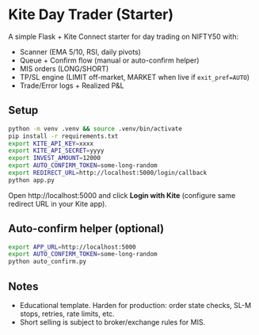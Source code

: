 # Kite Day Trader (Starter)

A simple Flask + Kite Connect starter for day trading on NIFTY50 with:
- Scanner (EMA 5/10, RSI, daily pivots)
- Queue + Confirm flow (manual or auto-confirm helper)
- MIS orders (LONG/SHORT)
- TP/SL engine (LIMIT off-market, MARKET when live if `exit_pref=AUTO`)
- Trade/Error logs + Realized P&L

## Setup

```bash
python -m venv .venv && source .venv/bin/activate
pip install -r requirements.txt
export KITE_API_KEY=xxxx
export KITE_API_SECRET=yyyy
export INVEST_AMOUNT=12000
export AUTO_CONFIRM_TOKEN=some-long-random
export REDIRECT_URL=http://localhost:5000/login/callback
python app.py
```

Open http://localhost:5000 and click **Login with Kite** (configure same redirect URL in your Kite app).

## Auto-confirm helper (optional)

```bash
export APP_URL=http://localhost:5000
export AUTO_CONFIRM_TOKEN=some-long-random
python auto_confirm.py
```

## Notes
- Educational template. Harden for production: order state checks, SL-M stops, retries, rate limits, etc.
- Short selling is subject to broker/exchange rules for MIS.
